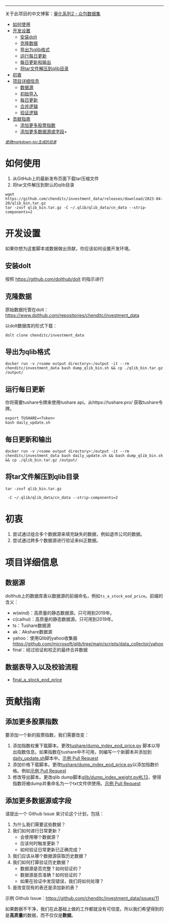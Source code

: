 ------------------------------------------

关于此项目的中文博客：[量化系列2 - 众包数据集](https://mp.weixin.qq.com/s/Athd5hsiN_hIKKgxIiO_ow)

- [如何使用](#如何使用)
- [开发设置](#开发设置)
  * [安装dolt](#安装dolt)
  * [克隆数据](#克隆数据)
  * [导出为qlib格式](#导出为qlib格式)
  * [运行每日更新](#运行每日更新)
  * [每日更新和输出](#每日更新和输出)
  * [将tar文件解压到qlib目录](#将tar文件解压到qlib目录)
- [初衷](#初衷)
- [项目详细信息](#项目详细信息)
  * [数据源](#数据源)
  * [初始导入](#初始导入)
  * [每日更新](#每日更新)
  * [合并逻辑](#合并逻辑)
  * [验证逻辑](#验证逻辑)
- [贡献指南](#贡献指南)
  * [添加更多股票指数](#添加更多股票指数)
  * [添加更多数据源或字段](#添加更多数据源或字段)+

<small><i><a href='http://ecotrust-canada.github.io/markdown-toc/'>使用markdown-toc生成的目录</a></i></small>

# 如何使用
1. 从GitHub上的最新发布页面下载tar压缩文件
2. 将tar文件解压到默认的qlib目录
```
wget https://github.com/chenditc/investment_data/releases/download/2023-04-20/qlib_bin.tar.gz
tar -zxvf qlib_bin.tar.gz -C ~/.qlib/qlib_data/cn_data --strip-components=2
```

# 开发设置
如果你想为这套脚本或数据做出贡献，你应该如何设置开发环境。

## 安装dolt
按照 https://github.com/dolthub/dolt 的指示进行

## 克隆数据
原始数据托管在dolt：https://www.dolthub.com/repositories/chenditc/investment_data

以dolt数据库的形式下载：

`dolt clone chenditc/investment_data`

## 导出为qlib格式
```
docker run -v /<some output directory>:/output -it --rm chenditc/investment_data bash dump_qlib_bin.sh && cp ./qlib_bin.tar.gz /output/
```

## 运行每日更新
你将需要tushare令牌来使用tushare api。从https://tushare.pro/ 获取tushare令牌。

```
export TUSHARE=<Token>
bash daily_update.sh
```

## 每日更新和输出
```
docker run -v /<some output directory>:/output -it --rm chenditc/investment_data bash daily_update.sh && bash dump_qlib_bin.sh && cp ./qlib_bin.tar.gz /output/
```

## 将tar文件解压到qlib目录
```
tar -zxvf qlib_bin.tar.gz

 -C ~/.qlib/qlib_data/cn_data --strip-components=2
```

# 初衷
1. 尝试通过组合多个数据源来填充缺失的数据，例如退市公司的数据。
2. 尝试通过跨多个数据源进行验证来纠正数据。

# 项目详细信息
## 数据源

dolthub上的数据库表以数据源的前缀命名，例如`ts_a_stock_eod_price`。前缀的含义：

- w(wind)：高质量的静态数据源。只可用到2019年。
- c(caihui)：高质量的静态数据源。只可用到2019年。
- ts：Tushare数据源
- ak：Akshare数据源
- yahoo：使用Qlib的yahoo收集器 https://github.com/microsoft/qlib/tree/main/scripts/data_collector/yahoo
- final：经过验证和校正的最终合并数据

## 数据表导入以及校验流程
 - [final_a_stock_eod_price](final_a_stock_eod_price.ch.md)


# 贡献指南
## 添加更多股票指数
要添加一个新的股票指数，我们需要改变：
1. 添加指数权重下载脚本。更改[tushare/dump_index_eod_price.py](https://github.com/chenditc/investment_data/blob/main/tushare/dump_index_weight.py#L15) 脚本以导出指数信息。如果指数在tushare中不可用，则编写一个新脚本并添加到[daily_update.sh]([daily_update.sh](https://github.com/chenditc/investment_data/blob/main/daily_update.sh#L12))脚本中。[示例 Pull Request](https://github.com/chenditc/investment_data/commit/a906e4cb1b34d6a63a1b1eda80a4c734a3cd262f)
2. 添加价格下载脚本。更改[tushare/dump_index_eod_price.py](https://github.com/chenditc/investment_data/blob/main/tushare/dump_index_eod_price.py)以添加指数价格。例如[示例 Pull Request](https://github.com/chenditc/investment_data/commit/ae7e0066336fc57dd60d13b20ac456b5358ef91f)
3. 修改导出脚本。更改qlib dump脚本[qlib/dump_index_weight.py#L13](https://github.com/chenditc/investment_data/blob/main/qlib/dump_index_weight.py#L13)，使得指数将被dump并重命名为一个txt文件供使用。[示例 Pull Request](https://github.com/chenditc/investment_data/commit/f41a11c263234587bc40491511ae1822cc509afb)

## 添加更多数据源或字段
请提出一个 Github Issue 来讨论这个计划，包括：
  1. 为什么我们需要这些数据？
  2. 我们如何进行日常更新？
     - 会使用哪个数据源？
     - 应该何时触发更新？
     - 如何验证日常更新已正确完成？
  3. 我们应该从哪个数据源获取历史数据？
  4. 我们如何打算验证历史数据？
     - 数据源是否完整？如何验证的？
     - 数据源是否准确？如何验证的？
     - 如果在验证中发现错误，我们将如何处理？
  5. 是改变现有的表还是添加新的表？

示例 Github Issue：https://github.com/chenditc/investment_data/issues/11

如果数据不干净，我们在此基础上做的工作都就没有可信度。所以我们希望得到的是**高质量**的数据，而不仅仅是**数据**。
